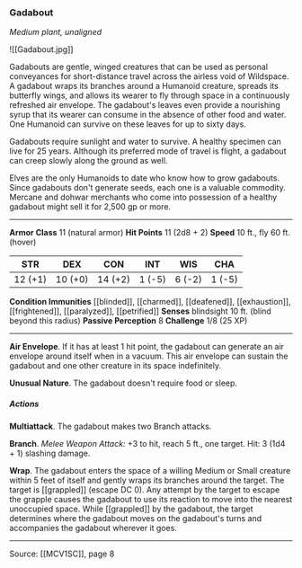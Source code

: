 ### Gadabout
_Medium plant, unaligned_

![[Gadabout.jpg]]

Gadabouts are gentle, winged creatures that can be used as personal conveyances for short-distance travel across the airless void of Wildspace. A gadabout wraps its branches around a Humanoid creature, spreads its butterfly wings, and allows its wearer to fly through space in a continuously refreshed air envelope. The gadabout's leaves even provide a nourishing syrup that its wearer can consume in the absence of other food and water. One Humanoid can survive on these leaves for up to sixty days.

Gadabouts require sunlight and water to survive. A healthy specimen can live for 25 years. Although its preferred mode of travel is flight, a gadabout can creep slowly along the ground as well.

Elves are the only Humanoids to date who know how to grow gadabouts. Since gadabouts don't generate seeds, each one is a valuable commodity. Mercane and dohwar merchants who come into possession of a healthy gadabout might sell it for 2,500 gp or more.




---

**Armor Class** 11 (natural armor)
**Hit Points** 11 (2d8 + 2)
**Speed** 10 ft., fly 60 ft. (hover)

| STR     | DEX     | CON     | INT     | WIS     | CHA     |
|---------|---------|---------|---------|---------|---------|
| 12 (+1) | 10 (+0) | 14 (+2) | 1 (-5) | 6 (-2) | 1 (-5) |

**Condition Immunities** [[blinded]], [[charmed]], [[deafened]], [[exhaustion]], [[frightened]], [[paralyzed]], [[petrified]]
**Senses** blindsight 10 ft. (blind beyond this radius)
**Passive Perception** 8
**Challenge** 1/8 (25 XP)

---

**Air Envelope**. If it has at least 1 hit point, the gadabout can generate an air envelope around itself when in a vacuum. This air envelope can sustain the gadabout and one other creature in its space indefinitely.

**Unusual Nature**. The gadabout doesn't require food or sleep.

##### Actions
**Multiattack**. The gadabout makes two Branch attacks.

**Branch**. _Melee Weapon Attack:_ +3 to hit, reach 5 ft., one target. Hit: 3 (1d4 + 1) slashing damage.

**Wrap**. The gadabout enters the space of a willing Medium or Small creature within 5 feet of itself and gently wraps its branches around the target. The target is [[grappled]] (escape DC 0). Any attempt by the target to escape the grapple causes the gadabout to use its reaction to move into the nearest unoccupied space. While [[grappled]] by the gadabout, the target determines where the gadabout moves on the gadabout's turns and accompanies the gadabout wherever it goes.


---

Source: [[MCV1SC]], page 8